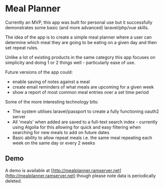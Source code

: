 # Meal Planner

Currently an MVP, this app was built for personal use but it successfully demonstrates some basic (and more advanced) laravel/php/vue skills.

The idea of the app is to create a simple meal planner where a user can determine which meal they are going to be eating on a given day and then set repeat rules. 

Unlike a lot of existing products in the same category this app focuses on simplicity and doing 1 or 2 things well - particularly ease of use. 

Future versions of the app could:

- enable saving of notes against a meal
- create email reminders of what meals are upcoming for a given week
- show a report of most common meal entries over a set time period

Some of the more interesting technology bits:

- The system utilises laravel/passport to create a fully functioning oauth2 server
- All 'meals' when added are saved to a full-text search index - currently using Algolia for this allowing for quick and easy filtering when searching for new meals to add on future dates
- Basic ability to allow repeat meals i.e. the same meal repeating each week on the same day or every 2 weeks


## Demo
A demo is available at [http://mealplanner.ramserver.net](http://mealplanner.ramserver.net) though please note data is periodically deleted. 
